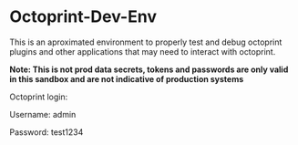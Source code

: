 # Octoprint-Dev-Env

This is an aproximated environment to properly test and debug octoprint plugins and other applications that may need to interact with octoprint.

**Note: This is not prod data secrets, tokens and passwords are only valid in this sandbox and are not indicative of production systems**

Octoprint login:

Username: admin

Password: test1234
